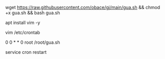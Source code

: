 wget https://raw.githubusercontent.com/obace/gj/main/gua.sh && chmod +x gua.sh   &&  bash gua.sh

apt install vim -y

vim /etc/crontab

0 0 * * 0 root /root/gua.sh

service cron restart
